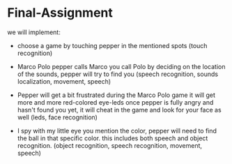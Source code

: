 # Final-Assignment

we will implement:

- choose a game by touching pepper in the mentioned spots
    (touch recognition)

- Marco Polo
    pepper calls Marco
    you call Polo
    by deciding on the location of the sounds, pepper will try to find you
    (speech recognition, sounds localization, movement, speech)

- Pepper will get a bit frustrated during the Marco Polo game
    it will get more and more red-colored eye-leds
    once pepper is fully angry and hasn't found you yet, it will cheat in the game
    and look for your face as well
    (leds, face recognition)

- I spy with my little eye
    you mention the color, pepper will need to find the ball in that specific color.
    this includes both speech and object recognition.
    (object recognition, speech recognition, movement, speech)
